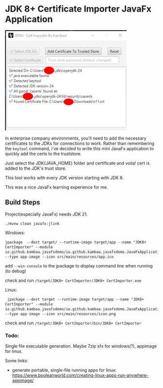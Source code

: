 # JDK 8+ Certificate Importer JavaFx Application

![ss.png](ss.png)

In enterprise company environments, you'll need to add the necessary certificates to the JDKs for connections to work.
Rather than remembering the `keytool` command, i've decided to write this mini JavaFx application to quickly add the certs to the truststore.

Just select the JDK(JAVA_HOME) folder and certificate and voila! cert is added to the JDK's trust store.

This tool works with every JDK version starting with JDK 8.

This was a nice JavaFx learning experience for me.

## Build Steps

Project(especially JavaFx) needs JDK 21.

```
./mvnw clean javafx:jlink
```

Windows:
```
jpackage  --dest target/ --runtime-image target/app --name "JDK8+ CertImporter" --module io.github.kambaa.javafxdemo/io.github.kambaa.javafxdemo.JavaFxApplication --type app-image --icon src/main/resources/app.ico 
```
add `--win-console` to the jpackage to display command line when running (to debug)

check and run `/target/JDK8+ CertImporter/JDK8+ CertImporter.exe`


Linux: 
```
 jpackage --dest target --runtime-image target/app --name "JDK8+ CertImporter" --module io.github.kambaa.javafxdemo/io.github.kambaa.javafxdemo.JavaFxApplication --type app-image --icon src/main/resources/icon.png
```

check and run  `/target/JDK8+ CertImporter/bin/JDK8+ CertImporter`

### Todo: 
Single file executable generation. Maybe 7zip sfx for windows(?), appimage for linux.

Some links: 
- generate portable, single-file running apps for linux: https://www.booleanworld.com/creating-linux-apps-run-anywhere-appimage/

